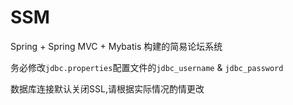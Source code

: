 # SSM
Spring + Spring MVC + Mybatis 构建的简易论坛系统

务必修改`jdbc.properties`配置文件的`jdbc_username` & `jdbc_password` 

数据库连接默认关闭SSL,请根据实际情况酌情更改
